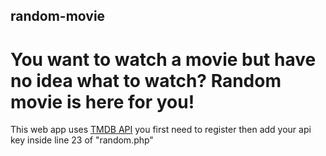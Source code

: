 ## random-movie
# You want to watch a movie but have no idea what to watch? Random movie is here for you!

This web app uses [TMDB API](https://developers.themoviedb.org/4/getting-started) you first need to register then add your api key inside line 23 of "random.php"
